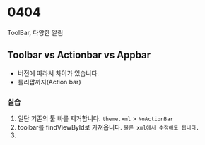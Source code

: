 # 0404

ToolBar, 다양한 알림

## Toolbar vs Actionbar vs Appbar

- 버전에 따라서 차이가 있습니다.
- 롤리팝까지(Action bar)

### 실습
1. 일단 기존의 툴 바를 제거합니다. `theme.xml` > `NoActionBar`
2. toolbar를 findViewById로 가져옵니다. `물론 xml에서 수정해도 됩니다.`
3. 

